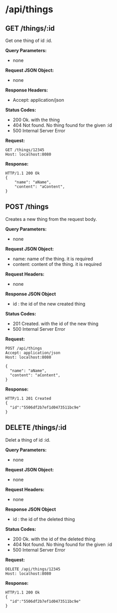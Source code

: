 # /api/things

## GET /things/:id

Get one thing of id :id.

**Query Parameters:**

- none

**Request JSON Object:**

- none

**Response Headers:**

- Accept: application/json

**Status Codes:**

- 200 Ok. with the thing
- 404 Not found. No thing found for the given :id
- 500 Internal Server Error

**Request:**

    GET /things/12345
    Host: localhost:8080

**Response:**

    HTTP/1.1 200 Ok
    {
        "name": "aName",
        "content": "aContent",
    }

## POST /things

Creates a new thing from the request body.

**Query Parameters:**

- none

**Request JSON Object:**

- name: name of the thing. it is required
- content: content of the thing. it is required

**Request Headers:**

- none

**Response JSON Object**

- id : the id of the new created thing

**Status Codes:**

- 201 Created. with the id of the new thing
- 500 Internal Server Error

**Request:**

    POST /api/things
    Accept: application/json
    Host: localhost:8080

    {
      "name": "aName",
      "content": "aContent",
    }

**Response:**

    HTTP/1.1 201 Created
    {
      "id":"5506df2b7ef1d0473511bc9e"
    }

## DELETE /things/:id

Delet a thing of id :id.

**Query Parameters:**

- none

**Request JSON Object:**

- none

**Request Headers:**

- none

**Response JSON Object**

- id : the id of the deleted thing

**Status Codes:**

- 200 Ok. with the id of the deleted thing
- 404 Not found. No thing found for the given :id
- 500 Internal Server Error

**Request:**

    DELETE /api/things/12345
    Host: localhost:8080

**Response:**

    HTTP/1.1 200 Ok
    {
      "id":"5506df2b7ef1d0473511bc9e"
    }
